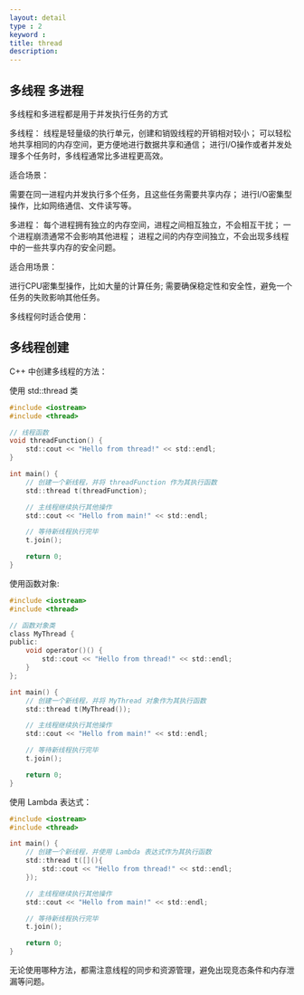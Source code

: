 ```yaml
---
layout: detail
type : 2
keyword :     
title: thread
description: 
---
```


## 多线程  多进程

多线程和多进程都是用于并发执行任务的方式

多线程：
线程是轻量级的执行单元，创建和销毁线程的开销相对较小；
可以轻松地共享相同的内存空间，更方便地进行数据共享和通信；
进行I/O操作或者并发处理多个任务时，多线程通常比多进程更高效。

适合场景：

需要在同一进程内并发执行多个任务，且这些任务需要共享内存；
进行I/O密集型操作，比如网络通信、文件读写等。

多进程：
每个进程拥有独立的内存空间，进程之间相互独立，不会相互干扰；
一个进程崩溃通常不会影响其他进程；
进程之间的内存空间独立，不会出现多线程中的一些共享内存的安全问题。

适合用场景：

进行CPU密集型操作，比如大量的计算任务;
需要确保稳定性和安全性，避免一个任务的失败影响其他任务。

多线程何时适合使用：

## 多线程创建

C++ 中创建多线程的方法：

使用 std::thread 类
```c
#include <iostream>
#include <thread>

// 线程函数
void threadFunction() {
    std::cout << "Hello from thread!" << std::endl;
}

int main() {
    // 创建一个新线程，并将 threadFunction 作为其执行函数
    std::thread t(threadFunction);

    // 主线程继续执行其他操作
    std::cout << "Hello from main!" << std::endl;

    // 等待新线程执行完毕
    t.join();

    return 0;
}

```

使用函数对象:
```c
#include <iostream>
#include <thread>

// 函数对象类
class MyThread {
public:
    void operator()() {
        std::cout << "Hello from thread!" << std::endl;
    }
};

int main() {
    // 创建一个新线程，并将 MyThread 对象作为其执行函数
    std::thread t(MyThread());

    // 主线程继续执行其他操作
    std::cout << "Hello from main!" << std::endl;

    // 等待新线程执行完毕
    t.join();

    return 0;
}
```

使用 Lambda 表达式：
```c
#include <iostream>
#include <thread>

int main() {
    // 创建一个新线程，并使用 Lambda 表达式作为其执行函数
    std::thread t([](){
        std::cout << "Hello from thread!" << std::endl;
    });

    // 主线程继续执行其他操作
    std::cout << "Hello from main!" << std::endl;

    // 等待新线程执行完毕
    t.join();

    return 0;
}
```

无论使用哪种方法，都需注意线程的同步和资源管理，避免出现竞态条件和内存泄漏等问题。

